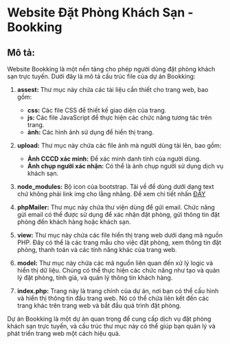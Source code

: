 # Website Đặt Phòng Khách Sạn - Bookking

## Mô tả:
Website Bookking là một nền tảng cho phép người dùng đặt phòng khách sạn trực tuyến. Dưới đây là mô tả cấu trúc file của dự án Bookking:

1. **assest:** Thư mục này chứa các tài liệu cần thiết cho trang web, bao gồm:
   - **css:** Các file CSS để thiết kế giao diện của trang.
   - **js:** Các file JavaScript để thực hiện các chức năng tương tác trên trang.
   - **ảnh:** Các hình ảnh sử dụng để hiển thị trang.

2. **upload:** Thư mục này chứa các file ảnh mà người dùng tải lên, bao gồm:
   - **Ảnh CCCD xác minh:** Để xác minh danh tính của người dùng.
   - **Ảnh chụp người xác nhận:** Có thể là ảnh chụp người sử dụng dịch vụ khách sạn.

3. **node_modules:** Bộ icon của bootstrap. Tải về để dùng dưới dạng text chứ không phải link img cho lằng nhằng. Để xem chi tiết nhấn [ĐÂY](https://icons.getbootstrap.com/)

4. **phpMailer:** Thư mục này chứa thư viện dùng để gửi email. Chức năng gửi email có thể được sử dụng để xác nhận đặt phòng, gửi thông tin đặt phòng đến khách hàng hoặc khách sạn.

5. **view:** Thư mục này chứa các file hiển thị trang web dưới dạng mã nguồn PHP. Đây có thể là các trang mẫu cho việc đặt phòng, xem thông tin đặt phòng, thanh toán và các tính năng khác của trang web.

6. **model:** Thư mục này chứa các mã nguồn liên quan đến xử lý logic và hiển thị dữ liệu. Chúng có thể thực hiện các chức năng như tạo và quản lý đặt phòng, tính giá, và quản lý thông tin khách hàng.

7. **index.php:** Trang này là trang chính của dự án, nơi bạn có thể cấu hình và hiển thị thông tin đầu trang web. Nó có thể chứa liên kết đến các trang khác trên trang web và bắt đầu quá trình đặt phòng.

Dự án Bookking là một dự án quan trọng để cung cấp dịch vụ đặt phòng khách sạn trực tuyến, và cấu trúc thư mục này có thể giúp bạn quản lý và phát triển trang web một cách hiệu quả.
